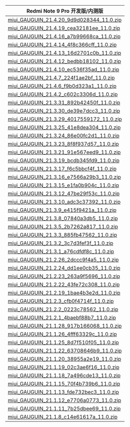 | Redmi Note 9 Pro  开发版/内测版    |
| ---- |
| [miui_GAUGUIN_21.4.20_9d9d028344_11.0.zip](https://hugeota.d.miui.com/21.4.20/miui_GAUGUIN_21.4.20_9d9d028344_11.0.zip)    |
| [miui_GAUGUIN_21.4.19_cea32181ee_11.0.zip](https://hugeota.d.miui.com/21.4.19/miui_GAUGUIN_21.4.19_cea32181ee_11.0.zip)    |
| [miui_GAUGUIN_21.4.16_a7b99668ca_11.0.zip](https://hugeota.d.miui.com/21.4.16/miui_GAUGUIN_21.4.16_a7b99668ca_11.0.zip)    |
| [miui_GAUGUIN_21.4.14_4f8c366cff_11.0.zip](https://hugeota.d.miui.com/21.4.14/miui_GAUGUIN_21.4.14_4f8c366cff_11.0.zip)    |
| [miui_GAUGUIN_21.4.13_16d2701c0b_11.0.zip](https://hugeota.d.miui.com/21.4.13/miui_GAUGUIN_21.4.13_16d2701c0b_11.0.zip)    |
| [miui_GAUGUIN_21.4.12_bedbb18102_11.0.zip](https://hugeota.d.miui.com/21.4.12/miui_GAUGUIN_21.4.12_bedbb18102_11.0.zip)    |
| [miui_GAUGUIN_21.4.10_ec536f35ad_11.0.zip](https://hugeota.d.miui.com/21.4.10/miui_GAUGUIN_21.4.10_ec536f35ad_11.0.zip)    |
| [miui_GAUGUIN_21.4.7_224f1ae2bf_11.0.zip](https://hugeota.d.miui.com/21.4.7/miui_GAUGUIN_21.4.7_224f1ae2bf_11.0.zip)    |
| [miui_GAUGUIN_21.4.6_f9b0d323a1_11.0.zip](https://hugeota.d.miui.com/21.4.6/miui_GAUGUIN_21.4.6_f9b0d323a1_11.0.zip)    |
| [miui_GAUGUIN_21.4.2_c602c3306d_11.0.zip](https://hugeota.d.miui.com/21.4.2/miui_GAUGUIN_21.4.2_c602c3306d_11.0.zip)    |
| [miui_GAUGUIN_21.3.31_892b42450f_11.0.zip](https://hugeota.d.miui.com/21.3.31/miui_GAUGUIN_21.3.31_892b42450f_11.0.zip)    |
| [miui_GAUGUIN_21.3.30_de39e7dcc3_11.0.zip](https://hugeota.d.miui.com/21.3.30/miui_GAUGUIN_21.3.30_de39e7dcc3_11.0.zip)    |
| [miui_GAUGUIN_21.3.29_4017559172_11.0.zip](https://hugeota.d.miui.com/21.3.29/miui_GAUGUIN_21.3.29_4017559172_11.0.zip)    |
| [miui_GAUGUIN_21.3.25_41e8dea304_11.0.zip](https://hugeota.d.miui.com/21.3.25/miui_GAUGUIN_21.3.25_41e8dea304_11.0.zip)    |
| [miui_GAUGUIN_21.3.24_86e00fc2d1_11.0.zip](https://hugeota.d.miui.com/21.3.24/miui_GAUGUIN_21.3.24_86e00fc2d1_11.0.zip)    |
| [miui_GAUGUIN_21.3.23_8f8f937d57_11.0.zip](https://hugeota.d.miui.com/21.3.23/miui_GAUGUIN_21.3.23_8f8f937d57_11.0.zip)    |
| [miui_GAUGUIN_21.3.21_91e567eed9_11.0.zip](https://hugeota.d.miui.com/21.3.21/miui_GAUGUIN_21.3.21_91e567eed9_11.0.zip)    |
| [miui_GAUGUIN_21.3.19_bcdb345fd9_11.0.zip](https://hugeota.d.miui.com/21.3.19/miui_GAUGUIN_21.3.19_bcdb345fd9_11.0.zip)    |
| [miui_GAUGUIN_21.3.17_f6c5bbcf4f_11.0.zip](https://hugeota.d.miui.com/21.3.17/miui_GAUGUIN_21.3.17_f6c5bbcf4f_11.0.zip)    |
| [miui_GAUGUIN_21.3.16_e7566a29b3_11.0.zip](https://hugeota.d.miui.com/21.3.16/miui_GAUGUIN_21.3.16_e7566a29b3_11.0.zip)    |
| [miui_GAUGUIN_21.3.15_e1fa0b904c_11.0.zip](https://hugeota.d.miui.com/21.3.15/miui_GAUGUIN_21.3.15_e1fa0b904c_11.0.zip)    |
| [miui_GAUGUIN_21.3.12_47be29f53c_11.0.zip](https://hugeota.d.miui.com/21.3.12/miui_GAUGUIN_21.3.12_47be29f53c_11.0.zip)    |
| [miui_GAUGUIN_21.3.10_adc3c37392_11.0.zip](https://hugeota.d.miui.com/21.3.10/miui_GAUGUIN_21.3.10_adc3c37392_11.0.zip)    |
| [miui_GAUGUIN_21.3.9_e415f9421a_11.0.zip](https://hugeota.d.miui.com/21.3.9/miui_GAUGUIN_21.3.9_e415f9421a_11.0.zip)    |
| [miui_GAUGUIN_21.3.8_07840a3db5_11.0.zip](https://hugeota.d.miui.com/21.3.8/miui_GAUGUIN_21.3.8_07840a3db5_11.0.zip)    |
| [miui_GAUGUIN_21.3.5_2b7262a817_11.0.zip](https://hugeota.d.miui.com/21.3.5/miui_GAUGUIN_21.3.5_2b7262a817_11.0.zip)    |
| [miui_GAUGUIN_21.3.3_885fb47562_11.0.zip](https://hugeota.d.miui.com/21.3.3/miui_GAUGUIN_21.3.3_885fb47562_11.0.zip)    |
| [miui_GAUGUIN_21.3.2_3c7d3fef3f_11.0.zip](https://hugeota.d.miui.com/21.3.2/miui_GAUGUIN_21.3.2_3c7d3fef3f_11.0.zip)    |
| [miui_GAUGUIN_21.3.1_a76cdfdf8c_11.0.zip](https://hugeota.d.miui.com/21.3.1/miui_GAUGUIN_21.3.1_a76cdfdf8c_11.0.zip)    |
| [miui_GAUGUIN_21.2.26_2dccc9f4a5_11.0.zip](https://hugeota.d.miui.com/21.2.26/miui_GAUGUIN_21.2.26_2dccc9f4a5_11.0.zip)    |
| [miui_GAUGUIN_21.2.24_dd1ee0cb35_11.0.zip](https://hugeota.d.miui.com/21.2.24/miui_GAUGUIN_21.2.24_dd1ee0cb35_11.0.zip)    |
| [miui_GAUGUIN_21.2.23_263a9f5696_11.0.zip](https://hugeota.d.miui.com/21.2.23/miui_GAUGUIN_21.2.23_263a9f5696_11.0.zip)    |
| [miui_GAUGUIN_21.2.22_43fe72c308_11.0.zip](https://hugeota.d.miui.com/21.2.22/miui_GAUGUIN_21.2.22_43fe72c308_11.0.zip)    |
| [miui_GAUGUIN_21.2.19_1bae4b3e2d_11.0.zip](https://hugeota.d.miui.com/21.2.19/miui_GAUGUIN_21.2.19_1bae4b3e2d_11.0.zip)    |
| [miui_GAUGUIN_21.2.3_cfb0f4714f_11.0.zip](https://hugeota.d.miui.com/21.2.3/miui_GAUGUIN_21.2.3_cfb0f4714f_11.0.zip)    |
| [miui_GAUGUIN_21.2.2_0223c78562_11.0.zip](https://hugeota.d.miui.com/21.2.2/miui_GAUGUIN_21.2.2_0223c78562_11.0.zip)    |
| [miui_GAUGUIN_21.2.1_4baebf88b7_11.0.zip](https://hugeota.d.miui.com/21.2.1/miui_GAUGUIN_21.2.1_4baebf88b7_11.0.zip)    |
| [miui_GAUGUIN_21.1.28_917b166068_11.0.zip](https://hugeota.d.miui.com/21.1.28/miui_GAUGUIN_21.1.28_917b166068_11.0.zip)    |
| [miui_GAUGUIN_21.1.26_4fff63329c_11.0.zip](https://hugeota.d.miui.com/21.1.26/miui_GAUGUIN_21.1.26_4fff63329c_11.0.zip)    |
| [miui_GAUGUIN_21.1.25_8d7f510f05_11.0.zip](https://hugeota.d.miui.com/21.1.25/miui_GAUGUIN_21.1.25_8d7f510f05_11.0.zip)    |
| [miui_GAUGUIN_21.1.22_63708646b9_11.0.zip](https://hugeota.d.miui.com/21.1.22/miui_GAUGUIN_21.1.22_63708646b9_11.0.zip)    |
| [miui_GAUGUIN_21.1.20_38955a2e19_11.0.zip](https://hugeota.d.miui.com/21.1.20/miui_GAUGUIN_21.1.20_38955a2e19_11.0.zip)    |
| [miui_GAUGUIN_21.1.19_02c3ae6f16_11.0.zip](https://hugeota.d.miui.com/21.1.19/miui_GAUGUIN_21.1.19_02c3ae6f16_11.0.zip)    |
| [miui_GAUGUIN_21.1.18_7a496cde13_11.0.zip](https://hugeota.d.miui.com/21.1.18/miui_GAUGUIN_21.1.18_7a496cde13_11.0.zip)    |
| [miui_GAUGUIN_21.1.15_70f4b739b6_11.0.zip](https://hugeota.d.miui.com/21.1.15/miui_GAUGUIN_21.1.15_70f4b739b6_11.0.zip)    |
| [miui_GAUGUIN_21.1.13_fde732bec3_11.0.zip](https://hugeota.d.miui.com/21.1.13/miui_GAUGUIN_21.1.13_fde732bec3_11.0.zip)    |
| [miui_GAUGUIN_21.1.12_e7706a0773_11.0.zip](https://hugeota.d.miui.com/21.1.12/miui_GAUGUIN_21.1.12_e7706a0773_11.0.zip)    |
| [miui_GAUGUIN_21.1.11_7b25dbee69_11.0.zip](https://hugeota.d.miui.com/21.1.11/miui_GAUGUIN_21.1.11_7b25dbee69_11.0.zip)    |
| [miui_GAUGUIN_21.1.8_c14e61617a_11.0.zip](https://hugeota.d.miui.com/21.1.8/miui_GAUGUIN_21.1.8_c14e61617a_11.0.zip)    |
